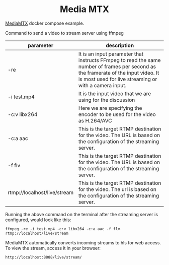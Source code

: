 <h1 style="text-align:center">Media MTX</h1>

[MediaMTX](https://github.com/bluenviron/mediamtx) docker compose example.

Command to send a video to stream server using ffmpeg

| parameter                    | description                                                                                                                                                                                 |
|------------------------------|---------------------------------------------------------------------------------------------------------------------------------------------------------------------------------------------|
| -re                          | It is an input parameter that instructs FFmpeg to read the same number of frames per second as the framerate of the input video. It is most used for live streaming or with a camera input. |
| -i test.mp4                  | It is the input video that we are using for the discussion                                                                                                                                  |
| -c:v libx264                 | Here we are specifying the encoder to be used for the video as H.264/AVC                                                                                                                    |
| -c:a aac                     | This is the target RTMP destination for the video. The URL is based on the configuration of the streaming server.                                                                           |
| -f flv                       | This is the target RTMP destination for the video. The URL is based on the configuration of the streaming server.                                                                           |
| rtmp://localhost/live/stream | This is the target RTMP destination for the video. The url is based on the configuration of the streaming server.                                                                           |

Running the above command on the terminal after the streaming server is configured, would look like this:

```shell
ffmpeg -re -i test.mp4 -c:v libx264 -c:a aac -f flv rtmp://localhost/live/stream
```

MediaMTX automatically converts incoming streams to hls for web access. To view the stream, access it in your browser:

```text
http://localhost:8888/live/stream/
```